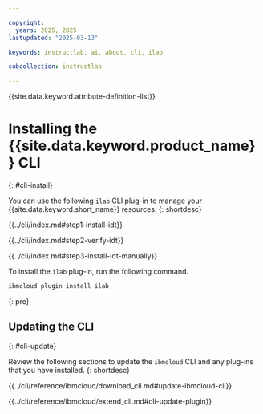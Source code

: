 ```yaml
---

copyright:
  years: 2025, 2025
lastupdated: "2025-03-13"

keywords: instructlab, ai, about, cli, ilab

subcollection: instructlab

---
```


{{site.data.keyword.attribute-definition-list}}

# Installing the {{site.data.keyword.product_name}} CLI
{: #cli-install}


You can use the following `ilab` CLI plug-in to manage your {{site.data.keyword.short_name}} resources.
{: shortdesc}


{{../cli/index.md#step1-install-idt}}

{{../cli/index.md#step2-verify-idt}}

{{../cli/index.md#step3-install-idt-manually}}

To install the `ilab` plug-in, run the following command.

```sh
ibmcloud plugin install ilab
```
{: pre}


## Updating the CLI
{: #cli-update}

Review the following sections to update the `ibmcloud` CLI and any plug-ins that you have installed.
{: shortdesc}


{{../cli/reference/ibmcloud/download_cli.md#update-ibmcloud-cli}}

{{../cli/reference/ibmcloud/extend_cli.md#cli-update-plugin}}



